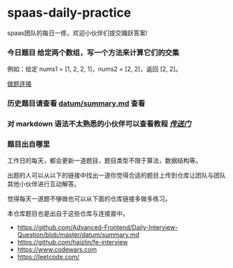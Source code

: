 # spaas-daily-practice
spaas团队的每日一练，欢迎小伙伴们提交踊跃答案!



### 今日题目 给定两个数组，写一个方法来计算它们的交集

例如：给定 nums1 = [1, 2, 2, 1]，nums2 = [2, 2]，返回 [2, 2]。

[做题连接](https://github.com/spaasteam/spaas-daily-practice/issues/81)

<!-- end -->


### 历史题目请查看 [datum/summary.md](./datum/summary.md) 查看


### 对 markdown 语法不太熟悉的小伙伴可以查看教程 [*传送门*](https://github.com/younghz/Markdown)

### 题目出自哪里

工作日的每天，都会更新一道题目，题目类型不限于算法，数据结构等。

出题的人可以从以下的链接中找出一道你觉得合适的题目上传到仓库让团队与团队其他小伙伴进行互动解答。

觉得每天一道题不够做也可以从下面的仓库链接多做多练习。

本仓库题目也是出自于这些仓库与连接直中。

- https://github.com/Advanced-Frontend/Daily-Interview-Question/blob/master/datum/summary.md
- https://github.com/haizlin/fe-interview
- https://www.codewars.com
- https://leetcode.com/
